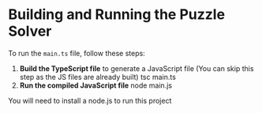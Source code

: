 # Building and Running the Puzzle Solver

To run the `main.ts` file, follow these steps:

1. **Build the TypeScript file** to generate a JavaScript file (You can skip this step as the JS files are already built)
   tsc main.ts
2. **Run the compiled JavaScript file**
   node main.js

You will need to install a node.js to run this project
